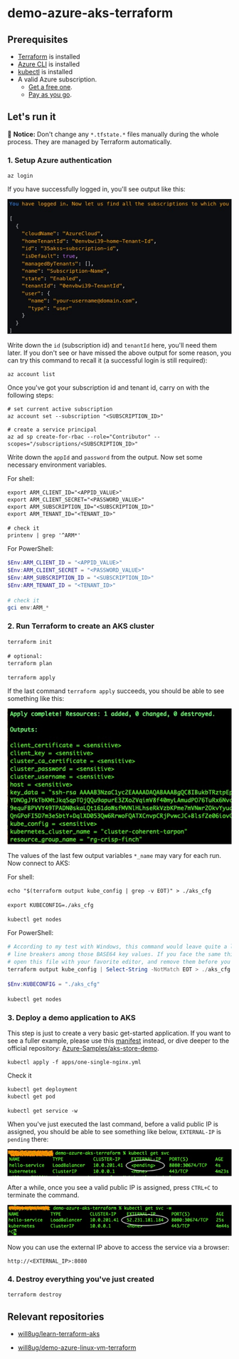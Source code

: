 # demo-azure-aks-terraform

## Prerequisites

* [Terraform](https://developer.hashicorp.com/terraform/install) is installed
* [Azure CLI](https://learn.microsoft.com/en-us/cli/azure/install-azure-cli) is installed
* [kubectl](https://kubernetes.io/releases/download/) is installed
* A valid Azure subscription.
    - [Get a free one](https://azure.microsoft.com/en-us/free/).
    - [Pay as you go](https://azure.microsoft.com/en-us/pricing/purchase-options/pay-as-you-go).

## Let's run it

:bell: **Notice:** Don't change any `*.tfstate.*` files manually during the whole process. 
They are managed by Terraform automatically.

### 1. Setup Azure authentication

```shell
az login
```

If you have successfully logged in, you'll see output like this:

![az-login-successfully](resources/az-login-successfully.jpg)

Write down the `id` (subscription id) and `tenantId` here, you'll need them later. If you don't see or have missed the above output for some reason, you can try this command to recall it (a successful login is still required):

```shell
az account list
```

Once you've got your subscription id and tenant id, carry on with the following steps:

```shell
# set current active subscription
az account set --subscription "<SUBSCRIPTION_ID>"
```

```shell
# create a service principal
az ad sp create-for-rbac --role="Contributor" --scopes="/subscriptions/<SUBSCRIPTION_ID>"
```

Write down the `appId` and `password` from the output. Now set some necessary environment variables.

For shell:

```shell
export ARM_CLIENT_ID="<APPID_VALUE>"
export ARM_CLIENT_SECRET="<PASSWORD_VALUE>"
export ARM_SUBSCRIPTION_ID="<SUBSCRIPTION_ID>"
export ARM_TENANT_ID="<TENANT_ID>"

# check it
printenv | grep '^ARM*'
```

For PowerShell:

```powershell
$Env:ARM_CLIENT_ID = "<APPID_VALUE>"
$Env:ARM_CLIENT_SECRET = "<PASSWORD_VALUE>"
$Env:ARM_SUBSCRIPTION_ID = "<SUBSCRIPTION_ID>"
$Env:ARM_TENANT_ID = "<TENANT_ID>"

# check it
gci env:ARM_*
```

### 2. Run Terraform to create an AKS cluster

```shell
terraform init

# optional:
terraform plan

terraform apply
```

If the last command `terraform apply` succeeds, you should be able to see something like this:

![end-of-apply](resources/end-of-apply.jpg)

The values of the last few output variables `*_name` may vary for each run. Now connect to AKS:

For shell:

```shell
echo "$(terraform output kube_config | grep -v EOT)" > ./aks_cfg

export KUBECONFIG=./aks_cfg

kubectl get nodes
```

For PowerShell:

```powershell
# According to my test with Windows, this command would leave quite a lot annoying
# line breakers among those BASE64 key values. If you face the same thing, please
# open this file with your favorite editor, and remove them before you continue.
terraform output kube_config | Select-String -NotMatch EOT > ./aks_cfg

$Env:KUBECONFIG = "./aks_cfg"

kubectl get nodes
```

### 3. Deploy a demo application to AKS

This step is just to create a very basic get-started application. If you want to see a fuller example, 
please use this [manifest](https://github.com/Azure-Samples/aks-store-demo/blob/main/aks-store-quickstart.yaml) instead,
or dive deeper to the official repository: [Azure-Samples/aks-store-demo](https://github.com/Azure-Samples/aks-store-demo).

```shell
kubectl apply -f apps/one-single-nginx.yml
```

Check it
```shell
kubectl get deployment
kubectl get pod

kubectl get service -w
```

When you've just executed the last command, before a valid public IP is assigned, you should be able to see something 
like below, `EXTERNAL-IP` is `pending` there:

![svc-external-ip-pending](resources/svc-external-ip-pending.jpg)

After a while, once you see a valid public IP is assigned, press `CTRL+C` to terminate the command.

![svc-external-ip-available](resources/svc-external-ip-available.jpg)

Now you can use the external IP above to access the service via a browser:

```
http://<EXTERNAL_IP>:8080
```

### 4. Destroy everything you've just created
```shell
terraform destroy
```

## Relevant repositories

* [will8ug/learn-terraform-aks](https://github.com/will8ug/learn-terraform-aks)

* [will8ug/demo-azure-linux-vm-terraform](https://github.com/will8ug/demo-azure-linux-vm-terraform)
